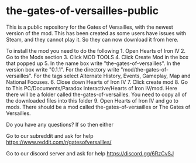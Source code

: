 # the-gates-of-versailles-public
This is a public repository for the Gates of Versailles, with the newest version of the mod. This has been created as some users have issues with Steam, and they cannot play it. So they can now download it from here.

To install the mod you need to do the following
    1. Open Hearts of Iron IV
    2. Go to the Mods section
    3. Click MOD TOOLS
    4. Click Create Mod in the box that popped up
    5. In the name box write "the-gates-of-versailles". In the version box write "0.1.1". For the directory write "mod/the-gates-of-versailles". For the tags select Alternate History, Events, Gameplay, Map and National Focuses.
    6. Close down Hearts of Iron IV
    7. Click create mod
    8. Go to This PC/Documents/Paradox Interactive/Hearts of Iron IV/mod. Here there will be a folder called the-gates-of-versailles. You need to copy all of the downloaded files into this folder
    9. Open Hearts of Iron IV and go to mods. There should be a mod called the-gates-of-versailles or The Gates of Versailles.

Do you have any questions? If so then either

Go to our subreddit and ask for help https://www.reddit.com/r/gatesofversailles/

Go to our discord server and ask for help https://discord.gg/6RzCvSJ 